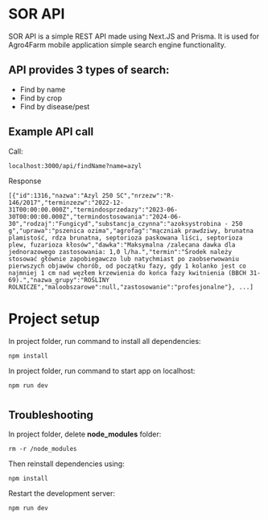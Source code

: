 # SOR API

SOR API is a simple REST API made using Next.JS and Prisma. It is used for Agro4Farm mobile application simple search engine functionality.

## API provides 3 types of search:

- Find by name
- Find by crop
- Find by disease/pest

## Example API call

Call:
```
localhost:3000/api/findName?name=azyl
```

Response
```
[{"id":1316,"nazwa":"Azyl 250 SC","nrzezw":"R-146/2017","terminzezw":"2022-12-31T00:00:00.000Z","termindosprzedazy":"2023-06-30T00:00:00.000Z","termindostosowania":"2024-06-30","rodzaj":"Fungicyd","substancja_czynna":"azoksystrobina - 250 g","uprawa":"pszenica ozima","agrofag":"mączniak prawdziwy, brunatna plamistość, rdza brunatna, septorioza paskowana liści, septorioza plew, fuzarioza kłosów","dawka":"Maksymalna /zalecana dawka dla jednorazowego zastosowania: 1,0 l/ha.","termin":"Środek należy stosować głównie zapobiegawczo lub natychmiast po zaobserwowaniu pierwszych objawów chorób, od początku fazy, gdy 1 kolanko jest co najmniej 1 cm nad węzłem krzewienia do końca fazy kwitnienia (BBCH 31-69).","nazwa_grupy":"ROŚLINY ROLNICZE","maloobszarowe":null,"zastosowanie":"profesjonalne"}, ...]
```

# Project setup
 
In project folder, run command to install all dependencies:
```
npm install
```

In project folder, run command to start app on localhost:
```
npm run dev
```

#

## Troubleshooting

In project folder, delete **node_modules** folder:
```
rm -r /node_modules
```

Then reinstall dependencies using:
```
npm install
```

Restart the development server:
```
npm run dev
```